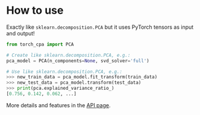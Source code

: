 # How to use

Exactly like `sklearn.decomposition.PCA` but it uses PyTorch tensors as input and output!

```python
from torch_cpa import PCA

# Create like sklearn.decomposition.PCA, e.g.:
pca_model = PCA(n_components=None, svd_solver='full')

# Use like sklearn.decomposition.PCA, e.g.:
>>> new_train_data = pca_model.fit_transform(train_data)
>>> new_test_data = pca_model.transform(test_data)
>>> print(pca.explained_variance_ratio_)
[0.756, 0.142, 0.062, ...]
```

More details and features in the [API page](https://torch-pca.readthedocs.io/en/latest/api.html#torch_pca.pca_main.PCA).
